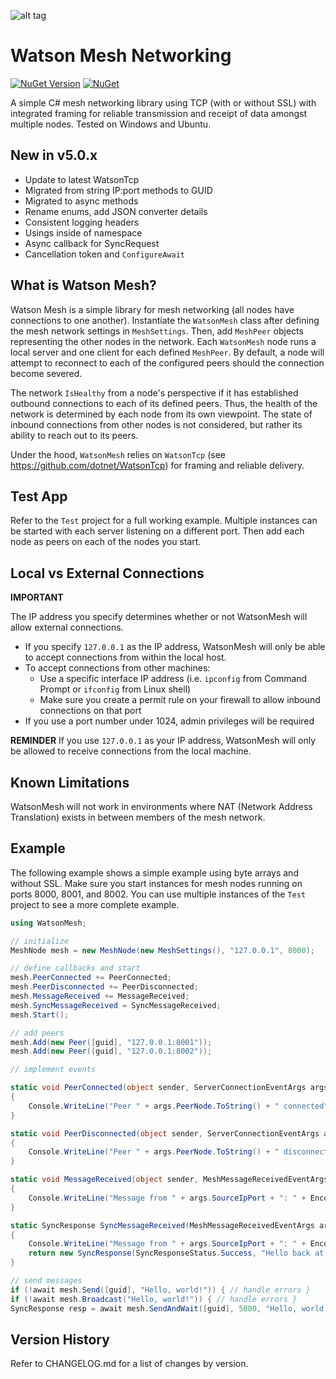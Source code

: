 ![alt tag](https://github.com/jchristn/watsonmesh/blob/master/assets/watson.ico)

# Watson Mesh Networking

[![NuGet Version](https://img.shields.io/nuget/v/WatsonMesh.svg?style=flat)](https://www.nuget.org/packages/WatsonMesh/) [![NuGet](https://img.shields.io/nuget/dt/WatsonMesh.svg)](https://www.nuget.org/packages/WatsonMesh) 

A simple C# mesh networking library using TCP (with or without SSL) with integrated framing for reliable transmission and receipt of data amongst multiple nodes.  Tested on Windows and Ubuntu.

## New in v5.0.x

- Update to latest WatsonTcp
- Migrated from string IP:port methods to GUID
- Migrated to async methods
- Rename enums, add JSON converter details
- Consistent logging headers
- Usings inside of namespace
- Async callback for SyncRequest
- Cancellation token and ```ConfigureAwait```

## What is Watson Mesh?

Watson Mesh is a simple library for mesh networking (all nodes have connections to one another).  Instantiate the ```WatsonMesh``` class after defining the mesh network settings in ```MeshSettings```.  Then, add ```MeshPeer``` objects representing the other nodes in the network.  Each ```WatsonMesh``` node runs a local server and one client for each defined ```MeshPeer```.  By default, a node will attempt to reconnect to each of the configured peers should the connection become severed.  

The network ```IsHealthy``` from a node's perspective if it has established outbound connections to each of its defined peers.  Thus, the health of the network is determined by each node from its own viewpoint.  The state of inbound connections from other nodes is not considered, but rather its ability to reach out to its peers.
  
Under the hood, ```WatsonMesh``` relies on ```WatsonTcp``` (see https://github.com/dotnet/WatsonTcp) for framing and reliable delivery.

## Test App

Refer to the ```Test``` project for a full working example.  Multiple instances can be started with each server listening on a different port.  Then add each node as peers on each of the nodes you start.

## Local vs External Connections

**IMPORTANT**

The IP address you specify determines whether or not WatsonMesh will allow external connections.   

* If you specify ```127.0.0.1``` as the IP address, WatsonMesh will only be able to accept connections from within the local host.  
* To accept connections from other machines:
  * Use a specific interface IP address (i.e. ```ipconfig``` from Command Prompt or ```ifconfig``` from Linux shell)
  * Make sure you create a permit rule on your firewall to allow inbound connections on that port
* If you use a port number under 1024, admin privileges will be required

**REMINDER** If you use ```127.0.0.1``` as your IP address, WatsonMesh will only be allowed to receive connections from the local machine.

## Known Limitations

WatsonMesh will not work in environments where NAT (Network Address Translation) exists in between members of the mesh network.

## Example

The following example shows a simple example using byte arrays and without SSL.  Make sure you start instances for mesh nodes running on ports 8000, 8001, and 8002.  You can use multiple instances of the ```Test``` project to see a more complete example. 

```csharp
using WatsonMesh; 

// initialize
MeshNode mesh = new MeshNode(new MeshSettings(), "127.0.0.1", 8000);

// define callbacks and start
mesh.PeerConnected += PeerConnected;
mesh.PeerDisconnected += PeerDisconnected;
mesh.MessageReceived += MessageReceived; 
mesh.SyncMessageReceived = SyncMessageReceived;
mesh.Start();

// add peers 
mesh.Add(new Peer([guid], "127.0.0.1:8001"));
mesh.Add(new Peer([guid], "127.0.0.1:8002")); 

// implement events

static void PeerConnected(object sender, ServerConnectionEventArgs args) 
{
    Console.WriteLine("Peer " + args.PeerNode.ToString() + " connected");
}

static void PeerDisconnected(object sender, ServerConnectionEventArgs args) 
{
    Console.WriteLine("Peer " + args.PeerNode.ToString() + " disconnected");
}

static void MessageReceived(object sender, MeshMessageReceivedEventArgs args) 
{
	Console.WriteLine("Message from " + args.SourceIpPort + ": " + Encoding.UTF8.GetBytes(args.Data));
}

static SyncResponse SyncMessageReceived(MeshMessageReceivedEventArgs args) 
{
	Console.WriteLine("Message from " + args.SourceIpPort + ": " + Encoding.UTF8.GetBytes(args.Data));
	return new SyncResponse(SyncResponseStatus.Success, "Hello back at you!");
}

// send messages 
if (!await mesh.Send([guid], "Hello, world!")) { // handle errors }
if (!await mesh.Broadcast("Hello, world!")) { // handle errors }
SyncResponse resp = await mesh.SendAndWait([guid], 5000, "Hello, world!");
```

## Version History

Refer to CHANGELOG.md for a list of changes by version.
